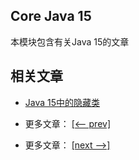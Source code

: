 ## Core Java 15

本模块包含有关Java 15的文章

## 相关文章

- [Java 15中的隐藏类](docs/Java15中的隐藏类.md)

- 更多文章： [[<-- prev]](../java14/README.md)
- 更多文章： [[next -->]](../java16/README.md)